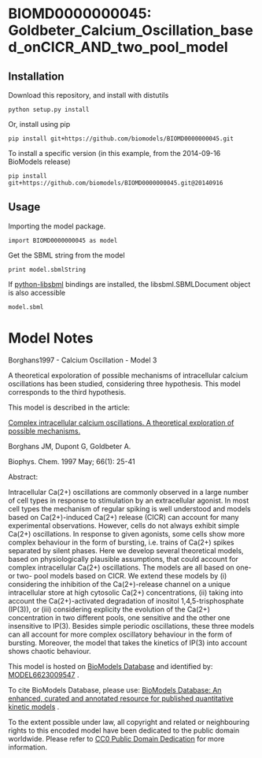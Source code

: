 # BIOMD0000000045: Goldbeter_Calcium_Oscillation_based_onCICR_AND_two_pool_model

## Installation

Download this repository, and install with distutils

`python setup.py install`

Or, install using pip

`pip install git+https://github.com/biomodels/BIOMD0000000045.git`

To install a specific version (in this example, from the 2014-09-16 BioModels release)

`pip install git+https://github.com/biomodels/BIOMD0000000045.git@20140916`

## Usage

Importing the model package.

`import BIOMD0000000045 as model`

Get the SBML string from the model

`print model.sbmlString`

If [python-libsbml](https://pypi.python.org/pypi/python-libsbml) bindings are
installed, the libsbml.SBMLDocument object is also accessible

`model.sbml`


# Model Notes


Borghans1997 - Calcium Oscillation - Model 3

A theoretical expoloration of possible mechanisms of intracellular calcium
oscillations has been studied, considering three hypothesis. This model
corresponds to the third hypothesis.

This model is described in the article:

[Complex intracellular calcium oscillations. A theoretical exploration of
possible mechanisms.](http://identifiers.org/pubmed/17029867)

Borghans JM, Dupont G, Goldbeter A.

Biophys. Chem. 1997 May; 66(1): 25-41

Abstract:

Intracellular Ca(2+) oscillations are commonly observed in a large number of
cell types in response to stimulation by an extracellular agonist. In most
cell types the mechanism of regular spiking is well understood and models
based on Ca(2+)-induced Ca(2+) release (CICR) can account for many
experimental observations. However, cells do not always exhibit simple Ca(2+)
oscillations. In response to given agonists, some cells show more complex
behaviour in the form of bursting, i.e. trains of Ca(2+) spikes separated by
silent phases. Here we develop several theoretical models, based on
physiologically plausible assumptions, that could account for complex
intracellular Ca(2+) oscillations. The models are all based on one- or two-
pool models based on CICR. We extend these models by (i) considering the
inhibition of the Ca(2+)-release channel on a unique intracellular store at
high cytosolic Ca(2+) concentrations, (ii) taking into account the
Ca(2+)-activated degradation of inositol 1,4,5-trisphosphate (IP(3)), or (iii)
considering explicity the evolution of the Ca(2+) concentration in two
different pools, one sensitive and the other one insensitive to IP(3). Besides
simple periodic oscillations, these three models can all account for more
complex oscillatory behaviour in the form of bursting. Moreover, the model
that takes the kinetics of IP(3) into account shows chaotic behaviour.

This model is hosted on [BioModels Database](http://www.ebi.ac.uk/biomodels/)
and identified by:
[MODEL6623009547](http://identifiers.org/biomodels.db/MODEL6623009547) .

To cite BioModels Database, please use: [BioModels Database: An enhanced,
curated and annotated resource for published quantitative kinetic
models](http://identifiers.org/pubmed/20587024) .

To the extent possible under law, all copyright and related or neighbouring
rights to this encoded model have been dedicated to the public domain
worldwide. Please refer to [CC0 Public Domain
Dedication](http://creativecommons.org/publicdomain/zero/1.0/) for more
information.


